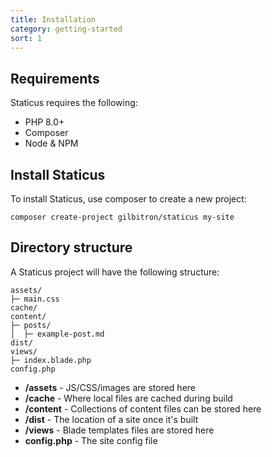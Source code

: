 ```yaml
---
title: Installation
category: getting-started
sort: 1
---
```


## Requirements

Staticus requires the following:

* PHP 8.0+
* Composer
* Node & NPM

## Install Staticus

To install Staticus, use composer to create a new project:

```
composer create-project gilbitron/staticus my-site
```

## Directory structure

A Staticus project will have the following structure:

```text
assets/
├─ main.css
cache/
content/
├─ posts/
│  ├─ example-post.md
dist/
views/
├─ index.blade.php
config.php
```

* **/assets** - JS/CSS/images are stored here
* **/cache** - Where local files are cached during build
* **/content** - Collections of content files can be stored here
* **/dist** - The location of a site once it's built
* **/views** - Blade templates files are stored here
* **config.php** - The site config file
